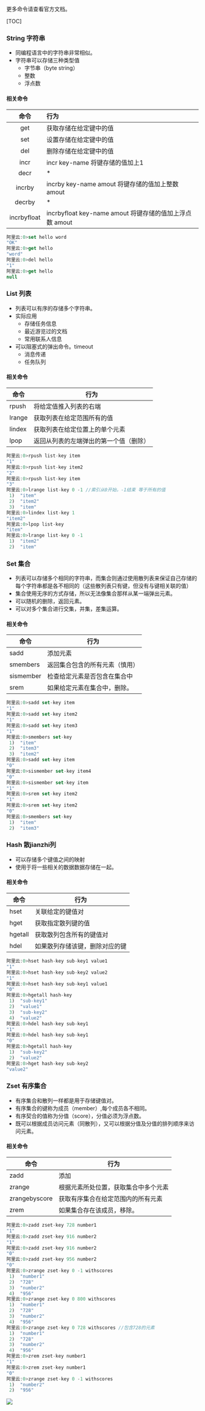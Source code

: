 更多命令请查看官方文档。

[TOC]

### String 字符串

- 同编程语言中的字符串非常相似。
- 字符串可以存储三种类型值
  - 字节串（byte string）
  - 整数
  - 浮点数

####  相关命令

  

|    命令     | 行为                                                     |
| :---------: | :------------------------------------------------------- |
|     get     | 获取存储在给定键中的值                                   |
|     set     | 设置存储在给定键中的值                                   |
|     del     | 删除存储在给定键中的值                                   |
|    incr     | incr key-name 将键存储的值加上1                          |
|    decr     | *                                                        |
|   incrby    | incrby key-name amout  将键存储的值加上整数 amout        |
|   decrby    | *                                                        |
| incrbyfloat | incrbyfloat key-name amout  将键存储的值加上浮点数 amout |

```js
阿里云:0>set hello word
"OK"
阿里云:0>get hello
"word"
阿里云:0>del hello
"1"
阿里云:0>get hello
null

```



### List 列表

- 列表可以有序的存储多个字符串。
- 实际应用
  - 存储任务信息
  - 最近游览过的文档
  - 常用联系人信息
- 可以阻塞式的弹出命令。timeout
  - 消息传递
  - 任务队列

#### 相关命令

| 命令   | 行为                                   |
| ------ | -------------------------------------- |
| rpush  | 将给定值推入列表的右端                 |
| lrange | 获取列表在给定范围所有的值             |
| lindex | 获取列表在给定位置上的单个元素         |
| lpop   | 返回从列表的左端弹出的第一个值（删除） |

```javascript
阿里云:0>rpush list-key item
"1"
阿里云:0>rpush list-key item2
"2"
阿里云:0>rpush list-key item
"3"
阿里云:0>lrange list-key 0 -1 //索引从0开始，-1结束 等于所有的值
 1)  "item"
 2)  "item2"
 3)  "item"
阿里云:0>lindex list-key 1
"item2"
阿里云:0>lpop list-key
"item"
阿里云:0>lrange list-key 0 -1
 1)  "item2"
 2)  "item"
```



### Set 集合 

- 列表可以存储多个相同的字符串，而集合则通过使用散列表来保证自己存储的每个字符串都是各不相同的（这些散列表只有键，但没有与键相关联的值）
- 集合使用无序的方式存储，所以无法像集合那样从某一端弹出元素。
- 可以随机的删除，返回元素。
- 可以对多个集合进行交集，并集，差集运算。

#### 相关命令

| 命令      | 行为                           |
| --------- | ------------------------------ |
| sadd      | 添加元素                       |
| smembers  | 返回集合包含的所有元素（慎用） |
| sismember | 检查给定元素是否包含在集合中   |
| srem      | 如果给定元素在集合中，删除。   |

```javascript
阿里云:0>sadd set-key item
"1"
阿里云:0>sadd set-key item2
"1"
阿里云:0>sadd set-key item3
"1"
阿里云:0>smembers set-key
 1)  "item"
 2)  "item3"
 3)  "item2"
阿里云:0>sadd set-key item
"0"
阿里云:0>sismember set-key item4
"0"
阿里云:0>sismember set-key item
"1"
阿里云:0>srem set-key item2
"1"
阿里云:0>srem set-key item2
"0"
阿里云:0>smembers set-key
 1)  "item"
 2)  "item3"

```



### Hash 散jianzhi列

- 可以存储多个键值之间的映射
- 使用于将一些相关的数据数据存储在一起。

#### 相关命令

| 命令    | 行为                           |
| ------- | ------------------------------ |
| hset    | 关联给定的键值对               |
| hget    | 获取指定散列键的值             |
| hgetall | 获取散列包含所有的键值对       |
| hdel    | 如果散列存储该键，删除对应的键 |

```javascript
阿里云:0>hset hash-key sub-key1 value1
"1"
阿里云:0>hset hash-key sub-key2 value2
"1"
阿里云:0>hset hash-key sub-key1 value1
"0"
阿里云:0>hgetall hash-key
 1)  "sub-key1"
 2)  "value1"
 3)  "sub-key2"
 4)  "value2"
阿里云:0>hdel hash-key sub-key1
"1"
阿里云:0>hdel hash-key sub-key1
"0"
阿里云:0>hgetall hash-key
 1)  "sub-key2"
 2)  "value2"
阿里云:0>hget hash-key sub-key2
"value2"
```



### Zset 有序集合

- 有序集合和散列一样都是用于存储键值对。
- 有序集合的键称为成员（member）,每个成员各不相同。
- 有序契合的值称为分值（score），分值必须为浮点数。
- 既可以根据成员访问元素（同散列），又可以根据分值及分值的排列顺序来访问元素。

#### 相关命令

| 命令          | 行为                                 |
| ------------- | ------------------------------------ |
| zadd          | 添加                                 |
| zrange        | 根据元素所处位置，获取集合中多个元素 |
| zrangebyscore | 获取有序集合在给定范围内的所有元素   |
| zrem          | 如果集合存在该成员，移除。           |

```javascript
阿里云:0>zadd zset-key 728 number1
"1"
阿里云:0>zadd zset-key 916 number2
"1"
阿里云:0>zadd zset-key 916 number2
"0"
阿里云:0>zadd zset-key 956 number2
"0"
阿里云:0>zrange zset-key 0 -1 withscores
 1)  "number1"
 2)  "728"
 3)  "number2"
 4)  "956"
阿里云:0>zrange zset-key 0 800 withscores
 1)  "number1"
 2)  "728"
 3)  "number2"
 4)  "956"
阿里云:0>zrange zset-key 0 728 withscores //包含728的元素
 1)  "number1"
 2)  "728"
 3)  "number2"
 4)  "956"
阿里云:0>zrem zset-key number1
"1"
阿里云:0>zrem zset-key number1
"0"
阿里云:0>zrange zset-key 0 -1 withscores
 1)  "number2"
 2)  "956"
```

![](https://img-blog.csdnimg.cn/20200302232037275.png)